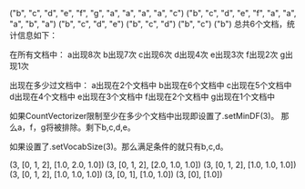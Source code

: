 ("b", "c", "d", "e", "f", "g", "a", "a", "a", "a", "c")
("b", "c", "d", "e", "f", "a", "a", "a", "b", "a")
("b", "c", "d", "e")
("b", "c", "d")
("b", "c")
("b")
总共6个文档，统计信息如下：

在所有文档中：
a出现8次
b出现7次
c出现6次
d出现4次
e出现3次
f出现2次
g出现1次

出现在多少过文档中：
a出现在2个文档中
b出现在6个文档中
c出现在5个文档中
d出现在4个文档中
e出现在3个文档中
f出现在2个文档中
g出现在1个文档中

如果CountVectorizer限制至少在多少个文档中出现即设置了.setMinDF(3)。
那么a，f，g将被排除。剩下b,c,d,e。

如果设置了.setVocabSize(3)。那么满足条件的就只有b,c,d。

(3, [0, 1, 2], [1.0, 2.0, 1.0])
(3, [0, 1, 2], [2.0, 1.0, 1.0])
(3, [0, 1, 2], [1.0, 1.0, 1.0])
(3, [0, 1, 2], [1.0, 1.0, 1.0])
(3, [0, 1], [1.0, 1.0])
(3, [0], [1.0])